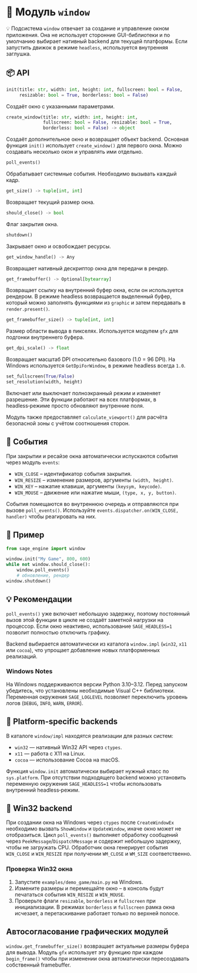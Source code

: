 # 📘 Модуль `window`

💡 Подсистема `window` отвечает за создание и управление окном приложения. Она не
использует сторонние GUI-библиотеки и по умолчанию выбирает нативный backend
для текущей платформы. Если запустить движок в режиме `headless`, используется
внутренняя заглушка.

## 📦 API

```python
init(title: str, width: int, height: int, fullscreen: bool = False,
     resizable: bool = True, borderless: bool = False)
```
Создаёт окно с указанными параметрами.

```python
create_window(title: str, width: int, height: int,
              fullscreen: bool = False, resizable: bool = True,
              borderless: bool = False) -> object
```
Создаёт дополнительное окно и возвращает объект backend. Основная функция
`init()` использует `create_window()` для первого окна.
Можно создавать несколько окон и управлять ими отдельно.

```python
poll_events()
```
Обрабатывает системные события. Необходимо вызывать каждый кадр.

```python
get_size() -> tuple[int, int]
```
Возвращает текущий размер окна.

```python
should_close() -> bool
```
Флаг закрытия окна.

```python
shutdown()
```
Закрывает окно и освобождает ресурсы.

```python
get_window_handle() -> Any
```
Возвращает нативный дескриптор окна для передачи в рендер.

```python
get_framebuffer() -> Optional[bytearray]
```
Возвращает ссылку на внутренний буфер окна, если он используется рендером. В
режиме headless возвращается выделенный буфер, который можно заполнять
функциями из `graphic` и затем передавать в `render.present()`.

```python
get_framebuffer_size() -> tuple[int, int]
```
Размер области вывода в пикселях. Используется модулем `gfx` для подгонки
внутреннего буфера.

```python
get_dpi_scale() -> float
```
Возвращает масштаб DPI относительно базового (1.0 = 96 DPI). На Windows
используется `GetDpiForWindow`, в режиме headless всегда `1.0`.

```python
set_fullscreen(True/False)
set_resolution(width, height)
```
Включает или выключает полноэкранный режим и изменяет разрешение. Эти функции
работают на всех платформах, в headless‑режиме просто обновляют внутренние
поля.

Модуль также предоставляет `calculate_viewport()` для расчёта безопасной зоны с
учётом соотношения сторон.

## 🔧 События

При закрытии и ресайзе окна автоматически испускаются события через модуль
`events`:

- `WIN_CLOSE` – идентификатор события закрытия.
- `WIN_RESIZE` – изменение размеров, аргументы `(width, height)`.
- `WIN_KEY` – нажатие клавиши, аргументы `(keysym, keycode)`.
- `WIN_MOUSE` – движение или нажатие мыши, `(type, x, y, button)`.

События помещаются во внутреннюю очередь и отправляются при вызове
`poll_events()`. Используйте `events.dispatcher.on(WIN_CLOSE, handler)` чтобы
реагировать на них.

## 🔹 Пример

```python
from sage_engine import window

window.init("My Game", 800, 600)
while not window.should_close():
    window.poll_events()
    # обновление, рендер
window.shutdown()
```


## 💡 Рекомендации

`poll_events()` уже включает небольшую задержку, поэтому постоянный вызов этой функции в цикле не создаёт заметной нагрузки на процессор. Если окно неактивно, использование `SAGE_HEADLESS=1` позволит полностью отключить графику.

Backend выбирается автоматически из каталога `window.impl` (`win32`, `x11` или `cocoa`), что упрощает добавление новых платформенных реализаций.

### Windows Notes

На Windows поддерживаются версии Python 3.10–3.12. Перед запуском убедитесь,
что установлены необходимые Visual C++ библиотеки. Переменная окружения
`SAGE_LOGLEVEL` позволяет переключить уровень логов (`DEBUG`, `INFO`, `WARN`, `ERROR`).

## 🔹 Platform-specific backends

В каталоге `window/impl` находятся реализации для разных систем:

- `win32` — нативный Win32 API через `ctypes`.
- `x11` — работа с X11 на Linux.
- `cocoa` — использование Cocoa на macOS.

Функция `window.init` автоматически выбирает нужный класс по `sys.platform`. При
отсутствии подходящего backend можно установить переменную окружения
`SAGE_HEADLESS=1` чтобы использовать внутренний headless‑режим.

## 🔹 Win32 backend

При создании окна на Windows через `ctypes` после `CreateWindowEx` необходимо
вызвать `ShowWindow` и `UpdateWindow`, иначе окно может не отобразиться. Цикл
`poll_events()` выполняет обработку сообщений через `PeekMessage`/`DispatchMessage`
и содержит небольшую задержку, чтобы не загружать CPU. Обработчик окна
генерирует события `WIN_CLOSE` и `WIN_RESIZE` при получении `WM_CLOSE` и
`WM_SIZE` соответственно.

### Проверка Win32 окна

1. Запустите `examples/demo_game/main.py` на Windows.
2. Измените размеры и перемещайте окно – в консоль будут печататься события
   `WIN_RESIZE` и `WIN_MOUSE`.
3. Проверьте флаги `resizable`, `borderless` и `fullscreen` при инициализации.
   В режимах `borderless` и `fullscreen` рамка окна исчезает, а перетаскивание
   работает только по верхней полосе.

## Автосогласование графических модулей

`window.get_framebuffer_size()` возвращает актуальные размеры буфера для вывода.
Модуль `gfx` использует эту функцию при каждом `begin_frame()` чтобы при
изменении окна автоматически пересоздавать собственный framebuffer.
